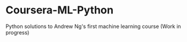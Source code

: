 # Coursera-ML-Python
Python solutions to Andrew Ng's first machine learning course (Work in progress)
